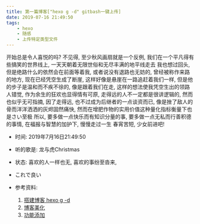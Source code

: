 ```yaml
---
title: 第一篇博客["hexo g -d" gitbash一键上传]
date: 2019-07-16 21:49:50
tags:
    - hexo
    - 随感
    - 上传特定类型文件
---
```

开始总是令人喜悦的吗? 不见得, 至少秋风画扇就是一个反例, 我们在一个平凡得有些搞笑的世界线上, 一天天朝着无限世俗和无尽丰满的地平线走去
我也想过回头, 但是绝路什么的依然会在前面等着我, 或者说没有退路也无妨的, 曾经被称作来路的地方, 现在已经凭空生成了断崖, 这样好像是悬崖在一路追赶着我们一样, 但是他的步子是温和而不疾不徐的, 像是跟着我们在走, 这样的想法使我凭空生出的领路人错觉, 作为余生的狂欢也显得情有可原, 走得远的人不一定都是很讲逻辑的, 然而也似乎无可指摘, 因了走得远, 也不过成为后继者的一点谈资而已, 像是挫了敌人的骨而洋洋洒洒的灰烬固然痛快, 然而在增肥作物的实用价值这种量化指标衡量下也是さい至极
所以, 要多做一点快乐而有知识分量的事, 要多做一点无私而行善积德的事情, 在福报与智慧的加护下, 慢慢走过一生
春宵苦短, 少女前进吧!

- 时间: 2019年7月16日21:49:50
- 听的歌是: 龙与虎Christmas
- 状态: 喜欢的人一样也无, 喜欢的事纷至沓来, 
- これで良い

- 参考资料:
    1. [搭建博客 hexo g -d](https://blog.csdn.net/qq_36759224/article/details/82121420)
    2. [博客美化](https://blog.csdn.net/qq_36759224/article/details/85420403)
    3. [功能添加](https://blog.csdn.net/qq_36759224/article/details/85010191)
